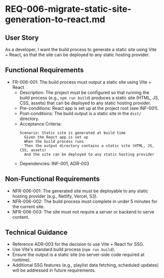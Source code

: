 # REQ-006-migrate-static-site-generation-to-react.md

## User Story
As a developer, I want the build process to generate a static site using Vite + React, so that the site can be deployed to any static hosting provider.

## Functional Requirements
- FR-006-001: The build process must output a static site using Vite + React
  - Description: The project must be configured so that running the build process (e.g., `npm run build`) produces a static site (HTML, JS, CSS, assets) that can be deployed to any static hosting provider.
  - Pre-conditions: React app is set up at the project root (see INF-001).
  - Post-conditions: The build output is a static site in the `dist/` directory.
  - Acceptance Criteria:
    ```Gherkin
    Scenario: Static site is generated at build time
      Given the React app is set up
      When the build process runs
      Then the output directory contains a static site (HTML, JS, CSS, assets)
      And the site can be deployed to any static hosting provider
    ```
  - Dependencies: INF-001, ADR-003

## Non-Functional Requirements
- NFR-006-001: The generated site must be deployable to any static hosting provider (e.g., Netlify, Vercel, S3).
- NFR-006-002: The build process must complete in under 5 minutes for the current site.
- NFR-006-003: The site must not require a server or backend to serve content.

## Technical Guidance
- Reference ADR-003 for the decision to use Vite + React for SSG.
- Use Vite's standard build process (`npm run build`).
- Ensure the output is a static site (no server-side code required at runtime).
- Additional SSG features (e.g., playlist data fetching, scheduled updates) will be addressed in future requirements. 